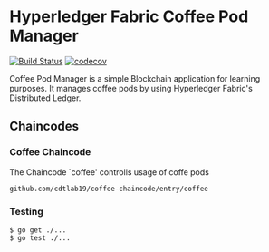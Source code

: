 # Hyperledger Fabric Coffee Pod Manager

[![Build Status](https://travis-ci.com/cdtlab19/coffee-chaincode.svg?branch=master)](https://travis-ci.com/cdtlab19/coffee-chaincode)
[![codecov](https://codecov.io/gh/cdtlab19/coffee-chaincode/branch/master/graph/badge.svg)](https://codecov.io/gh/cdtlab19/coffee-chaincode)

Coffee Pod Manager is a simple Blockchain application for learning purposes. It manages coffee pods by using Hyperledger Fabric's Distributed Ledger.

## Chaincodes

### Coffee Chaincode

The Chaincode `coffee' controlls usage of coffe pods

    github.com/cdtlab19/coffee-chaincode/entry/coffee

### Testing

    $ go get ./...
    $ go test ./...
